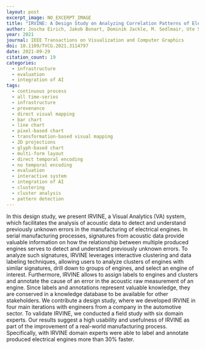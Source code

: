 ```yaml
---
layout: post
excerpt_image: NO_EXCERPT_IMAGE
title: "IRVINE: A Design Study on Analyzing Correlation Patterns of Electrical Engines"
author: Joscha Eirich, Jakob Bonart, Dominik Jackle, M. Sedlmair, Ute Schmid, K. Fischbach, Tobias Schreck & J. Bernard
year: 2021
journal: IEEE Transactions on Visualization and Computer Graphics
doi: 10.1109/TVCG.2021.3114797
date: 2021-09-29
citation_count: 19
categories:
  - infrastructure
  - evaluation
  - integration of AI
tags:
  - continuous process
  - all time-series
  - infrastructure
  - provenance
  - direct visual mapping
  - bar chart
  - line chart
  - pixel-based chart
  - transformation-based visual mapping
  - 2D projections
  - glyph-based chart
  - multi-form layout
  - direct temporal encoding
  - no temporal encoding
  - evaluation
  - interactive system
  - integration of AI
  - clustering
  - cluster analysis
  - pattern detection
---
```

In this design study, we present IRVINE, a Visual Analytics (VA) system, which facilitates the analysis of acoustic data to detect and understand previously unknown errors in the manufacturing of electrical engines. In serial manufacturing processes, signatures from acoustic data provide valuable information on how the relationship between multiple produced engines serves to detect and understand previously unknown errors. To analyze such signatures, IRVINE leverages interactive clustering and data labeling techniques, allowing users to analyze clusters of engines with similar signatures, drill down to groups of engines, and select an engine of interest. Furthermore, IRVINE allows to assign labels to engines and clusters and annotate the cause of an error in the acoustic raw measurement of an engine. Since labels and annotations represent valuable knowledge, they are conserved in a knowledge database to be available for other stakeholders. We contribute a design study, where we developed IRVINE in four main iterations with engineers from a company in the automotive sector. To validate IRVINE, we conducted a field study with six domain experts. Our results suggest a high usability and usefulness of IRVINE as part of the improvement of a real-world manufacturing process. Specifically, with IRVINE domain experts were able to label and annotate produced electrical engines more than 30% faster.
